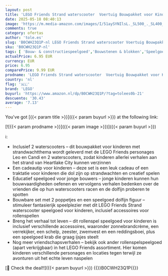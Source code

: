 ```yaml
---
layout: post
title: 'LEGO Friends Strand waterscooter  Voertuig Bouwpakket voor Kinderen  Reddingsspeelset met 2 Poppetjes van Personages en Speelgoed Dolfijn Figuur  Cadeautip voor Meisjes en Jongens vanaf 5 jaar 42623'
date: 2025-05-18 08:40:13
image: 'https://m.media-amazon.com/images/I/51aySYNIlsL._SL500_._SL400_.jpg'
comments: true
category: ofertas
author: 'tole.es'
slug: 'B0CWH23Q1P-nl LEGO Friends Strand waterscooter Voertuig Bouwpakket voor...'
sku: 'B0CWH23Q1P-nl'
tags: [ 'Bouw- & constructiespeelgoed','Bouwstenen & blokken','Speelgoed & spellen','lego','🇳🇱', ]
actualPrice: 6.95 EUR
currency: EUR
price: 6.95
comparePrice: 9.99 EUR
prodname: 'LEGO Friends Strand waterscooter  Voertuig Bouwpakket voor Kinderen  Reddingsspeelset met 2 Poppetjes van Personages en Speelgoed Dolfijn Figuur  Cadeautip voor Meisjes en Jongens vanaf 5 jaar 42623'
country: 'nl'
flag: '🇳🇱'
brand: 'LEGO'
buyurl: 'https://www.amazon.nl/dp/B0CWH23Q1P/?tag=tolees0b-21'
descuento: '30.43'
average: '7.13'
---
```


You've got [{{< param title >}}]({{< param buyurl >}}) at the following link:

[![{{< param prodname >}}]({{< param image >}})]({{< param buyurl >}})

ℹ️:

- Inclusief 2 waterscooters – dit bouwpakket voor kinderen met strandwachtthema wordt geleverd met de LEGO Friends personages Leo en Candi en 2 waterscooters, zodat kinderen allerlei verhalen aan het strand van Heartlake City kunnen verzinnen
- Een cadeautip voor kinderen – deze set is een leuk cadeau of een traktatie voor kinderen die dol zijn op strandwachten en creatief spelen
- Educatief speelgoed voor jonge bouwers – jonge kinderen kunnen hun bouwvaardigheden oefenen en vervolgens verhalen bedenken over de vrienden die op hun waterscooters racen en de dolfijn proberen te spotten
- Bouwbare set met 2 poppetjes en een speelgoed dolfijn figuur – stimuleer fantasierijk speelplezier met dit LEGO Friends Strand waterscooter speelgoed voor kinderen, inclusief accessoires voor rollenspellen
- Breng het verhaal tot leven – dit rollenspel speelgoed voor kinderen is inclusief verschillende accessoires, waaronder zonnebrandcrème, een verrekijker, een schelp, zeester, zwemvest en een reddingsboei, plus een speelgoed krab die graag ijsjes steelt
- Nog meer vriendschapsverhalen – bekijk ook ander rollenspelspeelgoed (apart verkrijgbaar) in het LEGO Friends assortiment. Hier komen kinderen verschillende personages en locaties tegen terwijl ze avonturen uit het echte leven naspelen

[🛒 Check the deal!!]({{< param buyurl >}})
{{<world>}}B0CWH23Q1P{{</world>}}
